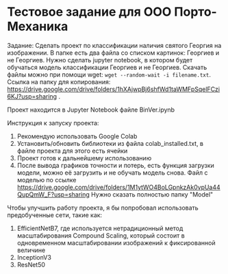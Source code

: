 # Тестовое задание для ООО Порто-Механика

Задание: Сделать проект по классификации наличия святого Георгия на изображении. В папке есть два файла со списком картинок: Георгиев и не Георгиев. Нужно сделать jupyter notebook, в котором будет обучаться модель классификации Георгиев и не Георгиев. Скачать файлы можно при помощи wget: `wget --random-wait -i filename.txt`. Ссылка на папку для копирования: https://drive.google.com/drive/folders/1hXAjwpBj6shfWd1taWMFpSqelFCzi6KJ?usp=sharing .

Проект находится в Jupyter Notebook файле BinVer.ipynb

Инструкция к запуску проекта:
1. Рекомендую использовать Google Colab
2. Установить/обновить библиотеки из файла colab_installed.txt, в файле проекта для этого есть ячейки
3. Проект готов к дальнейшему использованию
4. После вывода графиков точности и потерь, есть функция загрузки модели, можно её загрузить и не обучать модель снова. Файл с моделью по ссылке https://drive.google.com/drive/folders/1M1ytWO4BoLGpnkzAk0vpUa44QupQmW_F?usp=sharing Нужно сказать полностью папку "Model"


Чтобы улучшить работу проекта, я бы попробовал использовать предобученные сети, такие как:

1. EfficientNetB7, где используется нетрадиционный метод масштабирования Compound Scaling, который состоит в одновременном масштабировании изображений к фиксированной величине 
2. InceptionV3
3. ResNet50


